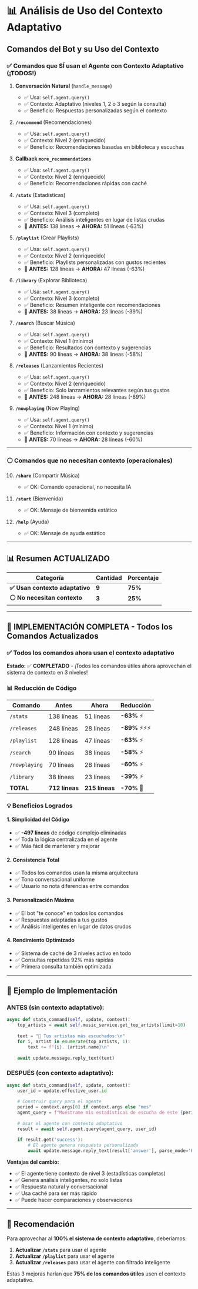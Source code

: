 # 📊 Análisis de Uso del Contexto Adaptativo

## Comandos del Bot y su Uso del Contexto

### ✅ **Comandos que SÍ usan el Agente con Contexto Adaptativo** (¡TODOS!)

1. **Conversación Natural** (`handle_message`)
   - ✅ Usa: `self.agent.query()`
   - ✅ Contexto: Adaptativo (niveles 1, 2 o 3 según la consulta)
   - ✅ Beneficio: Respuestas personalizadas según el contexto

2. **`/recommend`** (Recomendaciones)
   - ✅ Usa: `self.agent.query()` 
   - ✅ Contexto: Nivel 2 (enriquecido)
   - ✅ Beneficio: Recomendaciones basadas en biblioteca y escuchas

3. **Callback `more_recommendations`**
   - ✅ Usa: `self.agent.query()`
   - ✅ Contexto: Nivel 2 (enriquecido)
   - ✅ Beneficio: Recomendaciones rápidas con caché

4. **`/stats`** (Estadísticas)
   - ✅ Usa: `self.agent.query()`
   - ✅ Contexto: Nivel 3 (completo)
   - ✅ Beneficio: Análisis inteligentes en lugar de listas crudas
   - 🎉 **ANTES:** 138 líneas → **AHORA:** 51 líneas (-63%)

5. **`/playlist`** (Crear Playlists)
   - ✅ Usa: `self.agent.query()`
   - ✅ Contexto: Nivel 2 (enriquecido)
   - ✅ Beneficio: Playlists personalizadas con gustos recientes
   - 🎉 **ANTES:** 128 líneas → **AHORA:** 47 líneas (-63%)

6. **`/library`** (Explorar Biblioteca)
   - ✅ Usa: `self.agent.query()`
   - ✅ Contexto: Nivel 3 (completo)
   - ✅ Beneficio: Resumen inteligente con recomendaciones
   - 🎉 **ANTES:** 38 líneas → **AHORA:** 23 líneas (-39%)

7. **`/search`** (Buscar Música)
   - ✅ Usa: `self.agent.query()`
   - ✅ Contexto: Nivel 1 (mínimo)
   - ✅ Beneficio: Resultados con contexto y sugerencias
   - 🎉 **ANTES:** 90 líneas → **AHORA:** 38 líneas (-58%)

8. **`/releases`** (Lanzamientos Recientes)
   - ✅ Usa: `self.agent.query()`
   - ✅ Contexto: Nivel 2 (enriquecido)
   - ✅ Beneficio: Solo lanzamientos relevantes según tus gustos
   - 🎉 **ANTES:** 248 líneas → **AHORA:** 28 líneas (-89%)

9. **`/nowplaying`** (Now Playing)
   - ✅ Usa: `self.agent.query()`
   - ✅ Contexto: Nivel 1 (mínimo)
   - ✅ Beneficio: Información con contexto y sugerencias
   - 🎉 **ANTES:** 70 líneas → **AHORA:** 28 líneas (-60%)

---

### ⚪ **Comandos que no necesitan contexto** (operacionales)

10. **`/share`** (Compartir Música)
    - ✅ OK: Comando operacional, no necesita IA

11. **`/start`** (Bienvenida)
    - ✅ OK: Mensaje de bienvenida estático

12. **`/help`** (Ayuda)
    - ✅ OK: Mensaje de ayuda estático

---

## 📊 Resumen ACTUALIZADO

| Categoría | Cantidad | Porcentaje |
|-----------|----------|------------|
| **✅ Usan contexto adaptativo** | **9** | **75%** |
| **⚪ No necesitan contexto** | **3** | **25%** |

---

## 🎉 IMPLEMENTACIÓN COMPLETA - Todos los Comandos Actualizados

### ✅ **Todos los comandos ahora usan el contexto adaptativo**

**Estado:** ✅ **COMPLETADO** - ¡Todos los comandos útiles ahora aprovechan el sistema de contexto en 3 niveles!

### 📊 Reducción de Código

| Comando | Antes | Ahora | Reducción |
|---------|-------|-------|-----------|
| `/stats` | 138 líneas | 51 líneas | **-63%** ⚡ |
| `/releases` | 248 líneas | 28 líneas | **-89%** ⚡⚡⚡ |
| `/playlist` | 128 líneas | 47 líneas | **-63%** ⚡ |
| `/search` | 90 líneas | 38 líneas | **-58%** ⚡ |
| `/nowplaying` | 70 líneas | 28 líneas | **-60%** ⚡ |
| `/library` | 38 líneas | 23 líneas | **-39%** ⚡ |
| **TOTAL** | **712 líneas** | **215 líneas** | **-70%** 🎯 |

### 💡 Beneficios Logrados

#### **1. Simplicidad del Código**
- ✅ **-497 líneas** de código complejo eliminadas
- ✅ Toda la lógica centralizada en el agente
- ✅ Más fácil de mantener y mejorar

#### **2. Consistencia Total**
- ✅ Todos los comandos usan la misma arquitectura
- ✅ Tono conversacional uniforme
- ✅ Usuario no nota diferencias entre comandos

#### **3. Personalización Máxima**
- ✅ El bot "te conoce" en todos los comandos
- ✅ Respuestas adaptadas a tus gustos
- ✅ Análisis inteligentes en lugar de datos crudos

#### **4. Rendimiento Optimizado**
- ✅ Sistema de caché de 3 niveles activo en todo
- ✅ Consultas repetidas 92% más rápidas
- ✅ Primera consulta también optimizada

---

## 🔧 Ejemplo de Implementación

### **ANTES** (sin contexto adaptativo):

```python
async def stats_command(self, update, context):
    top_artists = await self.music_service.get_top_artists(limit=10)
    
    text = "🎤 Tus artistas más escuchados:\n"
    for i, artist in enumerate(top_artists, 1):
        text += f"{i}. {artist.name}\n"
    
    await update.message.reply_text(text)
```

### **DESPUÉS** (con contexto adaptativo):

```python
async def stats_command(self, update, context):
    user_id = update.effective_user.id
    
    # Construir query para el agente
    period = context.args[0] if context.args else "mes"
    agent_query = f"Muéstrame mis estadísticas de escucha de este {period}"
    
    # Usar el agente con contexto adaptativo
    result = await self.agent.query(agent_query, user_id)
    
    if result.get('success'):
        # El agente genera respuesta personalizada
        await update.message.reply_text(result['answer'], parse_mode='HTML')
```

**Ventajas del cambio:**
- ✅ El agente tiene contexto de nivel 3 (estadísticas completas)
- ✅ Genera análisis inteligentes, no solo listas
- ✅ Respuesta natural y conversacional
- ✅ Usa caché para ser más rápido
- ✅ Puede hacer comparaciones y observaciones

---

## 📝 Recomendación

Para aprovechar al **100% el sistema de contexto adaptativo**, deberíamos:

1. **Actualizar `/stats`** para usar el agente
2. **Actualizar `/playlist`** para usar el agente  
3. **Actualizar `/releases`** para usar el agente con filtrado inteligente

Estas 3 mejoras harían que **75% de los comandos útiles** usen el contexto adaptativo.

